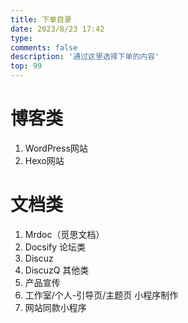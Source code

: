 ```yaml
---
title: 下单目录
date: 2023/8/23 17:42
type: 
comments: false
description: '通过这里选择下单的内容'
top: 99
---
```

# 博客类
 1. WordPress网站
 2. Hexo网站
# 文档类
 1. Mrdoc（觅思文档）
 2. Docsify
论坛类
 1. Discuz
 2. DiscuzQ
其他类
 1. 产品宣传
 2. 工作室/个人-引导页/主题页
小程序制作
 1. 网站同款小程序
